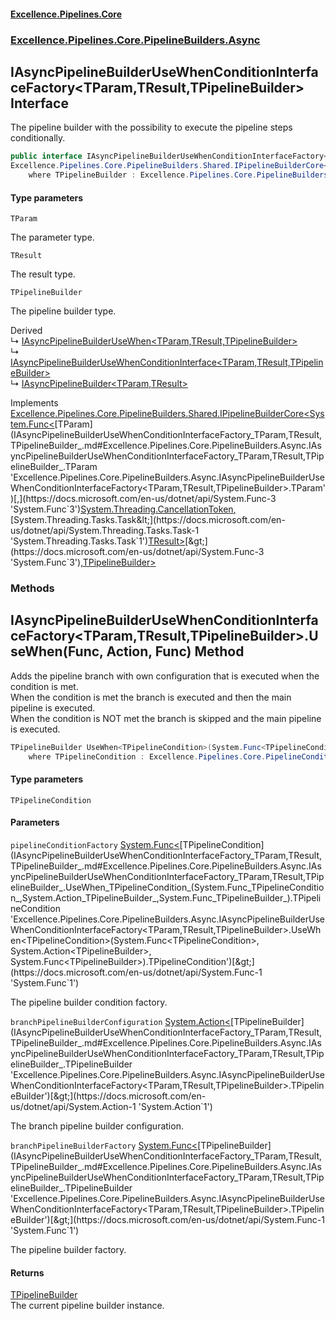 #### [Excellence.Pipelines.Core](Excellence.Pipelines.md 'Excellence.Pipelines')
### [Excellence.Pipelines.Core.PipelineBuilders.Async](Excellence.Pipelines.md#Excellence.Pipelines.Core.PipelineBuilders.Async 'Excellence.Pipelines.Core.PipelineBuilders.Async')

## IAsyncPipelineBuilderUseWhenConditionInterfaceFactory<TParam,TResult,TPipelineBuilder> Interface

The pipeline builder with the possibility to execute the pipeline steps conditionally.

```csharp
public interface IAsyncPipelineBuilderUseWhenConditionInterfaceFactory<TParam,TResult,TPipelineBuilder> :
Excellence.Pipelines.Core.PipelineBuilders.Shared.IPipelineBuilderCore<System.Func<TParam, System.Threading.CancellationToken, System.Threading.Tasks.Task<TResult>>, TPipelineBuilder>
    where TPipelineBuilder : Excellence.Pipelines.Core.PipelineBuilders.Async.IAsyncPipelineBuilderUseWhenConditionInterfaceFactory<TParam, TResult, TPipelineBuilder>
```
#### Type parameters

<a name='Excellence.Pipelines.Core.PipelineBuilders.Async.IAsyncPipelineBuilderUseWhenConditionInterfaceFactory_TParam,TResult,TPipelineBuilder_.TParam'></a>

`TParam`

The parameter type.

<a name='Excellence.Pipelines.Core.PipelineBuilders.Async.IAsyncPipelineBuilderUseWhenConditionInterfaceFactory_TParam,TResult,TPipelineBuilder_.TResult'></a>

`TResult`

The result type.

<a name='Excellence.Pipelines.Core.PipelineBuilders.Async.IAsyncPipelineBuilderUseWhenConditionInterfaceFactory_TParam,TResult,TPipelineBuilder_.TPipelineBuilder'></a>

`TPipelineBuilder`

The pipeline builder type.

Derived  
&#8627; [IAsyncPipelineBuilderUseWhen&lt;TParam,TResult,TPipelineBuilder&gt;](IAsyncPipelineBuilderUseWhen_TParam,TResult,TPipelineBuilder_.md 'Excellence.Pipelines.Core.PipelineBuilders.Async.IAsyncPipelineBuilderUseWhen<TParam,TResult,TPipelineBuilder>')  
&#8627; [IAsyncPipelineBuilderUseWhenConditionInterface&lt;TParam,TResult,TPipelineBuilder&gt;](IAsyncPipelineBuilderUseWhenConditionInterface_TParam,TResult,TPipelineBuilder_.md 'Excellence.Pipelines.Core.PipelineBuilders.Async.IAsyncPipelineBuilderUseWhenConditionInterface<TParam,TResult,TPipelineBuilder>')  
&#8627; [IAsyncPipelineBuilder&lt;TParam,TResult&gt;](IAsyncPipelineBuilder_TParam,TResult_.md 'Excellence.Pipelines.Core.PipelineBuilders.IAsyncPipelineBuilder<TParam,TResult>')

Implements [Excellence.Pipelines.Core.PipelineBuilders.Shared.IPipelineBuilderCore&lt;](IPipelineBuilderCore_TPipelineDelegate,TPipelineBuilder_.md 'Excellence.Pipelines.Core.PipelineBuilders.Shared.IPipelineBuilderCore<TPipelineDelegate,TPipelineBuilder>')[System.Func&lt;](https://docs.microsoft.com/en-us/dotnet/api/System.Func-3 'System.Func`3')[TParam](IAsyncPipelineBuilderUseWhenConditionInterfaceFactory_TParam,TResult,TPipelineBuilder_.md#Excellence.Pipelines.Core.PipelineBuilders.Async.IAsyncPipelineBuilderUseWhenConditionInterfaceFactory_TParam,TResult,TPipelineBuilder_.TParam 'Excellence.Pipelines.Core.PipelineBuilders.Async.IAsyncPipelineBuilderUseWhenConditionInterfaceFactory<TParam,TResult,TPipelineBuilder>.TParam')[,](https://docs.microsoft.com/en-us/dotnet/api/System.Func-3 'System.Func`3')[System.Threading.CancellationToken](https://docs.microsoft.com/en-us/dotnet/api/System.Threading.CancellationToken 'System.Threading.CancellationToken')[,](https://docs.microsoft.com/en-us/dotnet/api/System.Func-3 'System.Func`3')[System.Threading.Tasks.Task&lt;](https://docs.microsoft.com/en-us/dotnet/api/System.Threading.Tasks.Task-1 'System.Threading.Tasks.Task`1')[TResult](IAsyncPipelineBuilderUseWhenConditionInterfaceFactory_TParam,TResult,TPipelineBuilder_.md#Excellence.Pipelines.Core.PipelineBuilders.Async.IAsyncPipelineBuilderUseWhenConditionInterfaceFactory_TParam,TResult,TPipelineBuilder_.TResult 'Excellence.Pipelines.Core.PipelineBuilders.Async.IAsyncPipelineBuilderUseWhenConditionInterfaceFactory<TParam,TResult,TPipelineBuilder>.TResult')[&gt;](https://docs.microsoft.com/en-us/dotnet/api/System.Threading.Tasks.Task-1 'System.Threading.Tasks.Task`1')[&gt;](https://docs.microsoft.com/en-us/dotnet/api/System.Func-3 'System.Func`3')[,](IPipelineBuilderCore_TPipelineDelegate,TPipelineBuilder_.md 'Excellence.Pipelines.Core.PipelineBuilders.Shared.IPipelineBuilderCore<TPipelineDelegate,TPipelineBuilder>')[TPipelineBuilder](IAsyncPipelineBuilderUseWhenConditionInterfaceFactory_TParam,TResult,TPipelineBuilder_.md#Excellence.Pipelines.Core.PipelineBuilders.Async.IAsyncPipelineBuilderUseWhenConditionInterfaceFactory_TParam,TResult,TPipelineBuilder_.TPipelineBuilder 'Excellence.Pipelines.Core.PipelineBuilders.Async.IAsyncPipelineBuilderUseWhenConditionInterfaceFactory<TParam,TResult,TPipelineBuilder>.TPipelineBuilder')[&gt;](IPipelineBuilderCore_TPipelineDelegate,TPipelineBuilder_.md 'Excellence.Pipelines.Core.PipelineBuilders.Shared.IPipelineBuilderCore<TPipelineDelegate,TPipelineBuilder>')
### Methods

<a name='Excellence.Pipelines.Core.PipelineBuilders.Async.IAsyncPipelineBuilderUseWhenConditionInterfaceFactory_TParam,TResult,TPipelineBuilder_.UseWhen_TPipelineCondition_(System.Func_TPipelineCondition_,System.Action_TPipelineBuilder_,System.Func_TPipelineBuilder_)'></a>

## IAsyncPipelineBuilderUseWhenConditionInterfaceFactory<TParam,TResult,TPipelineBuilder>.UseWhen<TPipelineCondition>(Func<TPipelineCondition>, Action<TPipelineBuilder>, Func<TPipelineBuilder>) Method

Adds the pipeline branch with own configuration that is executed when the condition is met.  
When the condition is met the branch is executed and then the main pipeline is executed.  
When the condition is NOT met the branch is skipped and the main pipeline is executed.

```csharp
TPipelineBuilder UseWhen<TPipelineCondition>(System.Func<TPipelineCondition> pipelineConditionFactory, System.Action<TPipelineBuilder> branchPipelineBuilderConfiguration, System.Func<TPipelineBuilder> branchPipelineBuilderFactory)
    where TPipelineCondition : Excellence.Pipelines.Core.PipelineConditions.IAsyncPipelineCondition<TParam>;
```
#### Type parameters

<a name='Excellence.Pipelines.Core.PipelineBuilders.Async.IAsyncPipelineBuilderUseWhenConditionInterfaceFactory_TParam,TResult,TPipelineBuilder_.UseWhen_TPipelineCondition_(System.Func_TPipelineCondition_,System.Action_TPipelineBuilder_,System.Func_TPipelineBuilder_).TPipelineCondition'></a>

`TPipelineCondition`
#### Parameters

<a name='Excellence.Pipelines.Core.PipelineBuilders.Async.IAsyncPipelineBuilderUseWhenConditionInterfaceFactory_TParam,TResult,TPipelineBuilder_.UseWhen_TPipelineCondition_(System.Func_TPipelineCondition_,System.Action_TPipelineBuilder_,System.Func_TPipelineBuilder_).pipelineConditionFactory'></a>

`pipelineConditionFactory` [System.Func&lt;](https://docs.microsoft.com/en-us/dotnet/api/System.Func-1 'System.Func`1')[TPipelineCondition](IAsyncPipelineBuilderUseWhenConditionInterfaceFactory_TParam,TResult,TPipelineBuilder_.md#Excellence.Pipelines.Core.PipelineBuilders.Async.IAsyncPipelineBuilderUseWhenConditionInterfaceFactory_TParam,TResult,TPipelineBuilder_.UseWhen_TPipelineCondition_(System.Func_TPipelineCondition_,System.Action_TPipelineBuilder_,System.Func_TPipelineBuilder_).TPipelineCondition 'Excellence.Pipelines.Core.PipelineBuilders.Async.IAsyncPipelineBuilderUseWhenConditionInterfaceFactory<TParam,TResult,TPipelineBuilder>.UseWhen<TPipelineCondition>(System.Func<TPipelineCondition>, System.Action<TPipelineBuilder>, System.Func<TPipelineBuilder>).TPipelineCondition')[&gt;](https://docs.microsoft.com/en-us/dotnet/api/System.Func-1 'System.Func`1')

The pipeline builder condition factory.

<a name='Excellence.Pipelines.Core.PipelineBuilders.Async.IAsyncPipelineBuilderUseWhenConditionInterfaceFactory_TParam,TResult,TPipelineBuilder_.UseWhen_TPipelineCondition_(System.Func_TPipelineCondition_,System.Action_TPipelineBuilder_,System.Func_TPipelineBuilder_).branchPipelineBuilderConfiguration'></a>

`branchPipelineBuilderConfiguration` [System.Action&lt;](https://docs.microsoft.com/en-us/dotnet/api/System.Action-1 'System.Action`1')[TPipelineBuilder](IAsyncPipelineBuilderUseWhenConditionInterfaceFactory_TParam,TResult,TPipelineBuilder_.md#Excellence.Pipelines.Core.PipelineBuilders.Async.IAsyncPipelineBuilderUseWhenConditionInterfaceFactory_TParam,TResult,TPipelineBuilder_.TPipelineBuilder 'Excellence.Pipelines.Core.PipelineBuilders.Async.IAsyncPipelineBuilderUseWhenConditionInterfaceFactory<TParam,TResult,TPipelineBuilder>.TPipelineBuilder')[&gt;](https://docs.microsoft.com/en-us/dotnet/api/System.Action-1 'System.Action`1')

The branch pipeline builder configuration.

<a name='Excellence.Pipelines.Core.PipelineBuilders.Async.IAsyncPipelineBuilderUseWhenConditionInterfaceFactory_TParam,TResult,TPipelineBuilder_.UseWhen_TPipelineCondition_(System.Func_TPipelineCondition_,System.Action_TPipelineBuilder_,System.Func_TPipelineBuilder_).branchPipelineBuilderFactory'></a>

`branchPipelineBuilderFactory` [System.Func&lt;](https://docs.microsoft.com/en-us/dotnet/api/System.Func-1 'System.Func`1')[TPipelineBuilder](IAsyncPipelineBuilderUseWhenConditionInterfaceFactory_TParam,TResult,TPipelineBuilder_.md#Excellence.Pipelines.Core.PipelineBuilders.Async.IAsyncPipelineBuilderUseWhenConditionInterfaceFactory_TParam,TResult,TPipelineBuilder_.TPipelineBuilder 'Excellence.Pipelines.Core.PipelineBuilders.Async.IAsyncPipelineBuilderUseWhenConditionInterfaceFactory<TParam,TResult,TPipelineBuilder>.TPipelineBuilder')[&gt;](https://docs.microsoft.com/en-us/dotnet/api/System.Func-1 'System.Func`1')

The pipeline builder factory.

#### Returns
[TPipelineBuilder](IAsyncPipelineBuilderUseWhenConditionInterfaceFactory_TParam,TResult,TPipelineBuilder_.md#Excellence.Pipelines.Core.PipelineBuilders.Async.IAsyncPipelineBuilderUseWhenConditionInterfaceFactory_TParam,TResult,TPipelineBuilder_.TPipelineBuilder 'Excellence.Pipelines.Core.PipelineBuilders.Async.IAsyncPipelineBuilderUseWhenConditionInterfaceFactory<TParam,TResult,TPipelineBuilder>.TPipelineBuilder')  
The current pipeline builder instance.